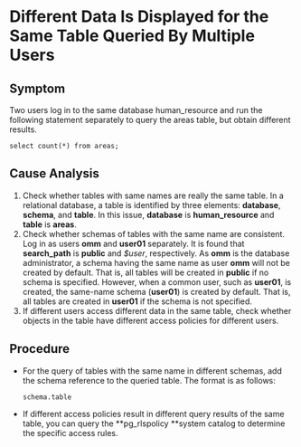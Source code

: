 # Different Data Is Displayed for the Same Table Queried By Multiple Users<a name="EN-US_TOPIC_0291615104"></a>

## Symptom<a name="section4581718173618"></a>

Two users log in to the same database human\_resource and run the following statement separately to query the areas table, but obtain different results.

```
select count(*) from areas;
```

## Cause Analysis<a name="section1611323143617"></a>

1.  Check whether tables with same names are really the same table. In a relational database, a table is identified by three elements:  **database**,  **schema**, and  **table**. In this issue,  **database**  is  **human\_resource**  and  **table**  is  **areas**.
2.  Check whether schemas of tables with the same name are consistent. Log in as users  **omm**  and  **user01**  separately. It is found that  **search\_path**  is  **public**  and  _$user_, respectively. As  **omm**  is the database administrator, a schema having the same name as user  **omm**  will not be created by default. That is, all tables will be created in  **public**  if no schema is specified. However, when a common user, such as  **user01**, is created, the same-name schema \(**user01**\) is created by default. That is, all tables are created in  **user01**  if the schema is not specified.
3.  If different users access different data in the same table, check whether objects in the table have different access policies for different users.

## Procedure<a name="section8271112913368"></a>

-   For the query of tables with the same name in different schemas, add the schema reference to the queried table. The format is as follows:

    ```
    schema.table
    ```


-   If different access policies result in different query results of the same table, you can query the  **pg\_rlspolicy **system catalog to determine the specific access rules.

